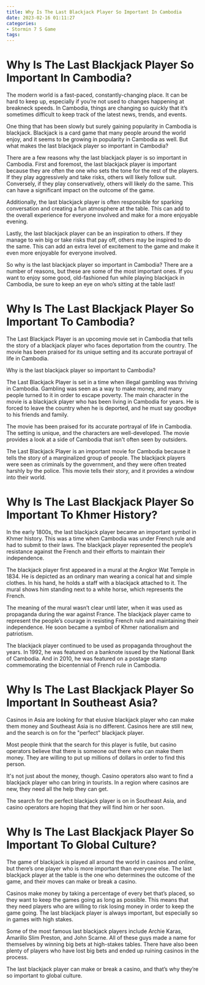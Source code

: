 ```yaml
---
title: Why Is The Last Blackjack Player So Important In Cambodia
date: 2023-02-16 01:11:27
categories:
- Stormin 7 S Game
tags:
---
```



#  Why Is The Last Blackjack Player So Important In Cambodia?

The modern world is a fast-paced, constantly-changing place. It can be hard to keep up, especially if you’re not used to changes happening at breakneck speeds. In Cambodia, things are changing so quickly that it’s sometimes difficult to keep track of the latest news, trends, and events.

One thing that has been slowly but surely gaining popularity in Cambodia is blackjack. Blackjack is a card game that many people around the world enjoy, and it seems to be growing in popularity in Cambodia as well. But what makes the last blackjack player so important in Cambodia?

There are a few reasons why the last blackjack player is so important in Cambodia. First and foremost, the last blackjack player is important because they are often the one who sets the tone for the rest of the players. If they play aggressively and take risks, others will likely follow suit. Conversely, if they play conservatively, others will likely do the same. This can have a significant impact on the outcome of the game.

Additionally, the last blackjack player is often responsible for sparking conversation and creating a fun atmosphere at the table. This can add to the overall experience for everyone involved and make for a more enjoyable evening.

Lastly, the last blackjack player can be an inspiration to others. If they manage to win big or take risks that pay off, others may be inspired to do the same. This can add an extra level of excitement to the game and make it even more enjoyable for everyone involved.

So why is the last blackjack player so important in Cambodia? There are a number of reasons, but these are some of the most important ones. If you want to enjoy some good, old-fashioned fun while playing blackjack in Cambodia, be sure to keep an eye on who’s sitting at the table last!

#  Why Is The Last Blackjack Player So Important To Cambodia?

The Last Blackjack Player is an upcoming movie set in Cambodia that tells the story of a blackjack player who faces deportation from the country. The movie has been praised for its unique setting and its accurate portrayal of life in Cambodia.

Why is the last blackjack player so important to Cambodia?

The Last Blackjack Player is set in a time when illegal gambling was thriving in Cambodia. Gambling was seen as a way to make money, and many people turned to it in order to escape poverty. The main character in the movie is a blackjack player who has been living in Cambodia for years. He is forced to leave the country when he is deported, and he must say goodbye to his friends and family.

The movie has been praised for its accurate portrayal of life in Cambodia. The setting is unique, and the characters are well-developed. The movie provides a look at a side of Cambodia that isn't often seen by outsiders.

The Last Blackjack Player is an important movie for Cambodia because it tells the story of a marginalized group of people. The blackjack players were seen as criminals by the government, and they were often treated harshly by the police. This movie tells their story, and it provides a window into their world.

#  Why Is The Last Blackjack Player So Important To Khmer History?

In the early 1800s, the last blackjack player became an important symbol in Khmer history. This was a time when Cambodia was under French rule and had to submit to their laws. The blackjack player represented the people’s resistance against the French and their efforts to maintain their independence.

The blackjack player first appeared in a mural at the Angkor Wat Temple in 1834. He is depicted as an ordinary man wearing a conical hat and simple clothes. In his hand, he holds a staff with a blackjack attached to it. The mural shows him standing next to a white horse, which represents the French.

The meaning of the mural wasn’t clear until later, when it was used as propaganda during the war against France. The blackjack player came to represent the people’s courage in resisting French rule and maintaining their independence. He soon became a symbol of Khmer nationalism and patriotism.

The blackjack player continued to be used as propaganda throughout the years. In 1992, he was featured on a banknote issued by the National Bank of Cambodia. And in 2010, he was featured on a postage stamp commemorating the bicentennial of French rule in Cambodia.

#  Why Is The Last Blackjack Player So Important In Southeast Asia?

Casinos in Asia are looking for that elusive blackjack player who can make them money and Southeast Asia is no different. Casinos here are still new, and the search is on for the "perfect" blackjack player.

Most people think that the search for this player is futile, but casino operators believe that there is someone out there who can make them money. They are willing to put up millions of dollars in order to find this person.

It's not just about the money, though. Casino operators also want to find a blackjack player who can bring in tourists. In a region where casinos are new, they need all the help they can get.

The search for the perfect blackjack player is on in Southeast Asia, and casino operators are hoping that they will find him or her soon.

#  Why Is The Last Blackjack Player So Important To Global Culture?

The game of blackjack is played all around the world in casinos and online, but there’s one player who is more important than everyone else. The last blackjack player at the table is the one who determines the outcome of the game, and their moves can make or break a casino.

Casinos make money by taking a percentage of every bet that’s placed, so they want to keep the games going as long as possible. This means that they need players who are willing to risk losing money in order to keep the game going. The last blackjack player is always important, but especially so in games with high stakes.

Some of the most famous last blackjack players include Archie Karas, Amarillo Slim Preston, and John Scarne. All of these guys made a name for themselves by winning big bets at high-stakes tables. There have also been plenty of players who have lost big bets and ended up ruining casinos in the process.

The last blackjack player can make or break a casino, and that’s why they’re so important to global culture.